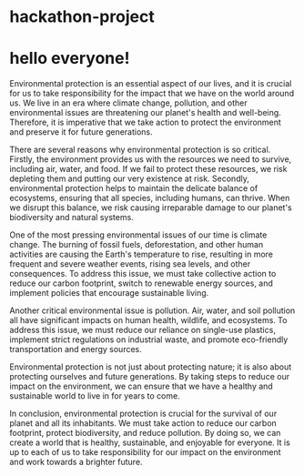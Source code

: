 # hackathon-project

# hello everyone! 


Environmental protection is an essential aspect of our lives, and it is crucial for us to take responsibility for the impact that we have on the world around us. We live in an era where climate change, pollution, and other environmental issues are threatening our planet's health and well-being. Therefore, it is imperative that we take action to protect the environment and preserve it for future generations.

There are several reasons why environmental protection is so critical. Firstly, the environment provides us with the resources we need to survive, including air, water, and food. If we fail to protect these resources, we risk depleting them and putting our very existence at risk. Secondly, environmental protection helps to maintain the delicate balance of ecosystems, ensuring that all species, including humans, can thrive. When we disrupt this balance, we risk causing irreparable damage to our planet's biodiversity and natural systems.

One of the most pressing environmental issues of our time is climate change. The burning of fossil fuels, deforestation, and other human activities are causing the Earth's temperature to rise, resulting in more frequent and severe weather events, rising sea levels, and other consequences. To address this issue, we must take collective action to reduce our carbon footprint, switch to renewable energy sources, and implement policies that encourage sustainable living.

Another critical environmental issue is pollution. Air, water, and soil pollution all have significant impacts on human health, wildlife, and ecosystems. To address this issue, we must reduce our reliance on single-use plastics, implement strict regulations on industrial waste, and promote eco-friendly transportation and energy sources.

Environmental protection is not just about protecting nature; it is also about protecting ourselves and future generations. By taking steps to reduce our impact on the environment, we can ensure that we have a healthy and sustainable world to live in for years to come.

In conclusion, environmental protection is crucial for the survival of our planet and all its inhabitants. We must take action to reduce our carbon footprint, protect biodiversity, and reduce pollution. By doing so, we can create a world that is healthy, sustainable, and enjoyable for everyone. It is up to each of us to take responsibility for our impact on the environment and work towards a brighter future.
